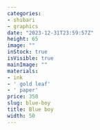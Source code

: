 ```yaml
---
categories:
- shibari
- graphics
date: "2023-12-31T23:59:57Z"
height: 65
image: ""
inStock: true
isVisible: true
mainImage: ""
materials:
- ink
- ' gold leaf'
- ' paper'
price: 350
slug: blue-boy
title: Blue boy
width: 50
---
```


